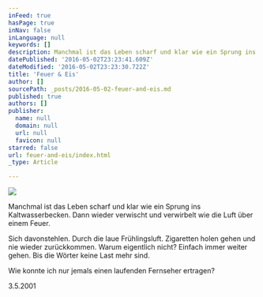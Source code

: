 ```yaml
---
inFeed: true
hasPage: true
inNav: false
inLanguage: null
keywords: []
description: Manchmal ist das Leben scharf und klar wie ein Sprung ins Kaltwasserbecken. Dann wieder verwischt und verwirbelt wie die Luft über einem Feuer.
datePublished: '2016-05-02T23:23:41.609Z'
dateModified: '2016-05-02T23:23:30.722Z'
title: 'Feuer & Eis'
author: []
sourcePath: _posts/2016-05-02-feuer-and-eis.md
published: true
authors: []
publisher:
  name: null
  domain: null
  url: null
  favicon: null
starred: false
url: feuer-and-eis/index.html
_type: Article

---
```

![](https://the-grid-user-content.s3-us-west-2.amazonaws.com/4c883d07-7178-4aea-8b27-18f3ba17dc01.jpg)

Manchmal ist das Leben scharf und klar wie ein Sprung ins Kaltwasserbecken. Dann wieder verwischt und verwirbelt wie die Luft über einem Feuer.

Sich davonstehlen. Durch die laue Frühlingsluft. Zigaretten holen gehen und nie wieder zurückkommen. Warum eigentlich nicht? Einfach immer weiter gehen. Bis die Wörter keine Last mehr sind.

Wie konnte ich nur jemals einen laufenden Fernseher ertragen?

3.5.2001
